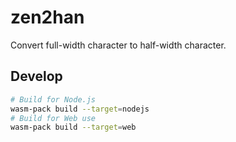 # zen2han

Convert full-width character to half-width character.

## Develop

```bash
# Build for Node.js
wasm-pack build --target=nodejs
# Build for Web use
wasm-pack build --target=web
```
